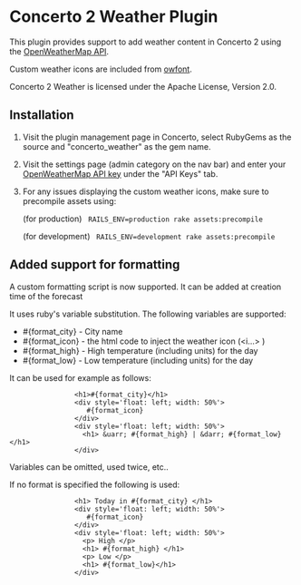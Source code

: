 # Concerto 2 Weather Plugin
This plugin provides support to add weather content in Concerto 2 using the [OpenWeatherMap API](http://openweathermap.org/).

Custom weather icons are included from [owfont](http://websygen.github.io/owfont/).

Concerto 2 Weather is licensed under the Apache License, Version 2.0.

## Installation 
1. Visit the plugin management page in Concerto, select RubyGems as the source and "concerto_weather" as the gem name.
2. Visit the settings page (admin category on the nav bar) and enter your [OpenWeatherMap API key](http://openweathermap.org/appid) under the "API Keys" tab. 
3. For any issues displaying the custom weather icons, make sure to precompile assets using:

    (for production)
    ``` RAILS_ENV=production rake assets:precompile```
    
    (for development)
    ``` RAILS_ENV=development rake assets:precompile```

## Added support for formatting

A custom formatting script is now supported. It can be added at creation time of the forecast

It uses ruby's variable substitution. The following variables are supported:

* #{format_city} - City name
* #{format_icon} - the html code to inject the weather icon (<i...> </i>)
* #{format_high} - High temperature (including units) for the day
* #{format_low}  - Low temperature (including units) for the day

It can be used for example as follows:

```
                <h1>#{format_city}</h1>
                <div style='float: left; width: 50%'>
                   #{format_icon}
                </div>
                <div style='float: left; width: 50%'>
                  <h1> &uarr; #{format_high} | &darr; #{format_low} </h1>
                </div>
```
Variables can be omitted, used twice, etc..

If no format is specified the following is used:

```
                <h1> Today in #{format_city} </h1>
                <div style='float: left; width: 50%'>
                   #{format_icon}
                </div>
                <div style='float: left; width: 50%'>
                  <p> High </p>
                  <h1> #{format_high} </h1>
                  <p> Low </p>
                  <h1> #{format_low}</h1>
                </div>
````


